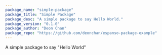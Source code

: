 ```yaml
---
package_name: "simple-package"
package_title: "Simple Package"
package_desc: "A simple package to say Hello World."
package_version: "0.1.0"
package_author: "Deon Chan"
package_repo: "https://github.com/deonchan/espanso-package-example"
---
```

A simple package to say "Hello World"
